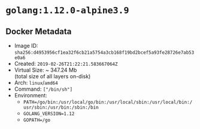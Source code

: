 # `golang:1.12.0-alpine3.9`

## Docker Metadata

- Image ID: `sha256:d4953956cf1ea32f6cb21a5754a3cb168f19bd2bcef5a93fe28726e7ab53e0a6`
- Created: `2019-02-26T21:22:21.583667064Z`
- Virtual Size: ~ 347.24 Mb  
  (total size of all layers on-disk)
- Arch: `linux`/`amd64`
- Command: `["/bin/sh"]`
- Environment:
  - `PATH=/go/bin:/usr/local/go/bin:/usr/local/sbin:/usr/local/bin:/usr/sbin:/usr/bin:/sbin:/bin`
  - `GOLANG_VERSION=1.12`
  - `GOPATH=/go`
